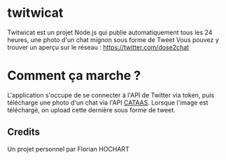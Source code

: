 # twitwicat

Twitwicat est un projet Node.js qui publie automatiquement tous les 24 heures, une photo d'un chat mignon sous forme de Tweet
Vous pouvez y trouver un aperçu sur le réseau : https://twitter.com/dose2chat

# Comment ça marche ?
L'application s'occupe de se connecter à l'API de Twitter via token, puis télécharge une photo d'un chat via l'API [CATAAS](https://cataas.com/).
Lorsque l'image est téléchargé, on upload cette dernière sous forme de tweet.

## Credits
Un projet personnel par Florian HOCHART
